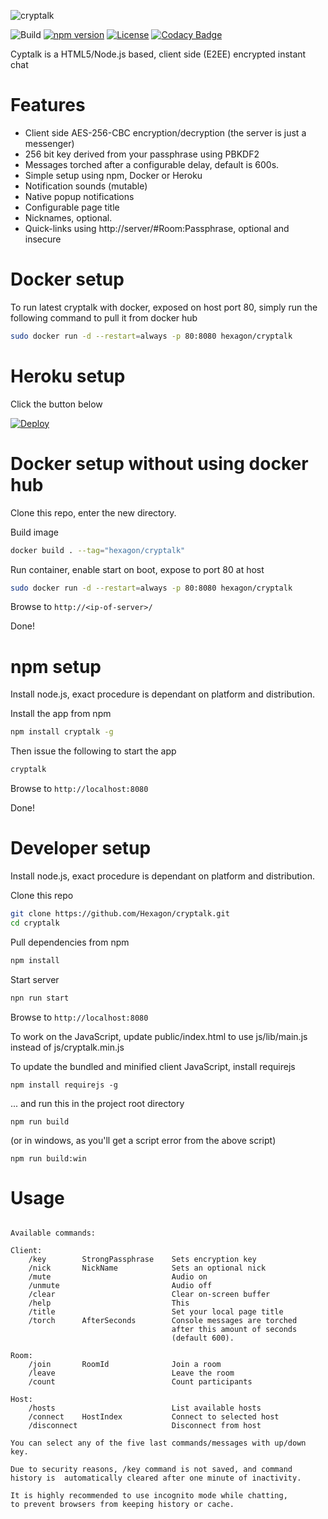 ![cryptalk](/docs/screenshot.png)

![Build](https://travis-ci.org/Hexagon/cryptalk.svg)
[![npm version](https://badge.fury.io/js/cryptalk.svg)](https://badge.fury.io/js/cryptalk)
[![License](https://img.shields.io/badge/license-MIT-blue.svg)](LICENSE.md)
[![Codacy Badge](https://app.codacy.com/project/badge/Grade/753ef40cec1747c2b5025f834635375b)](https://www.codacy.com/gh/Hexagon/cryptalk/dashboard?utm_source=github.com&amp;utm_medium=referral&amp;utm_content=Hexagon/cryptalk&amp;utm_campaign=Badge_Grade)

Cyptalk is a HTML5/Node.js based, client side (E2EE) encrypted instant chat


Features
========

  * Client side AES-256-CBC encryption/decryption (the server is just a messenger)
  * 256 bit key derived from your passphrase using PBKDF2
  * Messages torched after a configurable delay, default is 600s.
  * Simple setup using npm, Docker or Heroku
  * Notification sounds (mutable)
  * Native popup notifications
  * Configurable page title
  * Nicknames, optional.
  * Quick-links using http://server/#Room:Passphrase, optional and insecure


Docker setup
========

To run latest cryptalk with docker, exposed on host port 80, simply run the following command to pull it from docker hub

```bash
sudo docker run -d --restart=always -p 80:8080 hexagon/cryptalk
```


Heroku setup 
========

Click the button below

[![Deploy](https://www.herokucdn.com/deploy/button.png)](https://heroku.com/deploy?template=https://github.com/hexagon/cryptalk)



Docker setup without using docker hub
========

Clone this repo, enter the new directory.

Build image
```bash
docker build . --tag="hexagon/cryptalk"
```

Run container, enable start on boot, expose to port 80 at host
```bash
sudo docker run -d --restart=always -p 80:8080 hexagon/cryptalk
```

Browse to ```http://<ip-of-server>/```

Done!



npm setup
========

Install node.js, exact procedure is dependant on platform and distribution.

Install the app from npm
```bash
npm install cryptalk -g
````

Then issue the following to start the app

```bash
cryptalk
```

Browse to ```http://localhost:8080```

Done!



Developer setup
========

Install node.js, exact procedure is dependant on platform and distribution.

Clone this repo
```bash
git clone https://github.com/Hexagon/cryptalk.git
cd cryptalk
```

Pull dependencies from npm
```bash
npm install
```

Start server
```bash
npn run start
```

Browse to ```http://localhost:8080```


To work on the JavaScript, update public/index.html to use js/lib/main.js instead of js/cryptalk.min.js


To update the bundled and minified client JavaScript, install requirejs

```
npm install requirejs -g
```

... and run this in the project root directory

```
npm run build
```

(or in windows, as you'll get a script error from the above script)

```
npm run build:win
```


Usage
========

```

Available commands:

Client:                                                    			
	/key		StrongPassphrase	Sets encryption key                 
	/nick		NickName			Sets an optional nick                   
	/mute  							Audio on									
	/unmute  						Audio off									
	/clear							Clear on-screen buffer                      
	/help							This                                        
	/title							Set your local page title					
	/torch		AfterSeconds		Console messages are torched  		
									after this amount of seconds 					
									(default 600).									

Room:                                                    				
	/join		RoomId				Join a room	                            
	/leave							Leave the room                              
	/count							Count participants                          

Host:  		                                                    	
	/hosts							List available hosts                   		
	/connect	HostIndex			Connect to selected host               	
	/disconnect						Disconnect from host    			        

You can select any of the five last commands/messages with up/down key.

Due to security reasons, /key command is not saved, and command         
history is  automatically cleared after one minute of inactivity.       

It is highly recommended to use incognito mode while chatting, 
to prevent browsers from keeping history or cache.            


```
